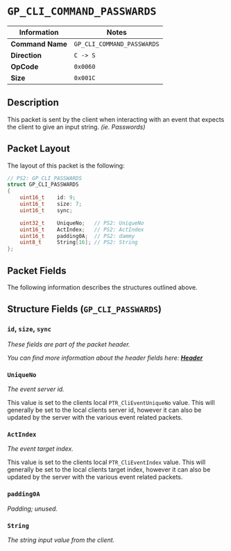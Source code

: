 # `GP_CLI_COMMAND_PASSWARDS`

| Information               | Notes |
|---                        |---    |
| **Command Name**          | `GP_CLI_COMMAND_PASSWARDS` |
| **Direction**             | `C -> S` |
| **OpCode**                | `0x0060` |
| **Size**                  | `0x001C` |

## Description

This packet is sent by the client when interacting with an event that expects the client to give an input string. _(ie. Passwords)_

## Packet Layout

The layout of this packet is the following:

```cpp
// PS2: GP_CLI_PASSWARDS
struct GP_CLI_PASSWARDS
{
    uint16_t    id: 9;
    uint16_t    size: 7;
    uint16_t    sync;

    uint32_t    UniqueNo;   // PS2: UniqueNo
    uint16_t    ActIndex;   // PS2: ActIndex
    uint16_t    padding0A;  // PS2: dammy
    uint8_t     String[16]; // PS2: String
};
```

## Packet Fields

The following information describes the structures outlined above.

## Structure Fields (`GP_CLI_PASSWARDS`)

### `id`, `size`, `sync`

_These fields are part of the packet header._

_You can find more information about the header fields here: [**Header**](/world/HEADER.md)_

### `UniqueNo`

_The event server id._

This value is set to the clients local `PTR_CliEventUniqueNo` value. This will generally be set to the local clients server id, however it can also be updated by the server with the various event related packets.

### `ActIndex`

_The event target index._

This value is set to the clients local `PTR_CliEventIndex` value. This will generally be set to the local clients target index, however it can also be updated by the server with the various event related packets.

### `padding0A`

_Padding; unused._

### `String`

_The string input value from the client._
